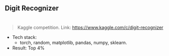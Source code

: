 ## Digit Recognizer<h1>
>Kaggle competition. Link: https://www.kaggle.com/c/digit-recognizer
  * Tech stack: 
    * torch, random, matplotlib, pandas, numpy, sklearn.
  * Result: Top 4%